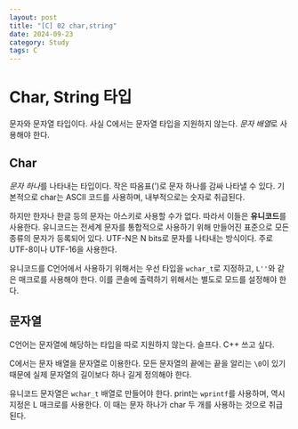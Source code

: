 ```yaml
---
layout: post
title: "[C] 02 char,string"
date: 2024-09-23
category: Study
tags: C
---
```


# Char, String 타입

문자와 문자열 타입이다. 사실 C에서는 문자열 타입을 지원하지 않는다. *문자 배열*로 사용해야 한다.

## Char

*문자 하나*를 나타내는 타입이다. 작은 따옴표(')로 문자 하나를 감싸 나타낼 수 있다. 기본적으로 char는 ASCII 코드를 사용하며, 내부적으로는 숫자로 취급된다.

하지만 한자나 한글 등의 문자는 아스키로 사용할 수가 없다. 따라서 이들은 **유니코드**를 사용한다. 유니코드는 전세계 문자를 통합적으로 사용하기 위해 만들어진 표준으로 모든 종류의 문자가 등록되어 있다. UTF-N은 N bits로 문자를 나타내는 방식이다. 주로 UTF-8이나 UTF-16을 사용한다.

유니코드를 C언어에서 사용하기 위해서는 우선 타입을 `wchar_t`로 지정하고, `L''`와 같은 매크로를 사용해야 한다. 이를 콘솔에 출력하기 위해서는 별도로 모드를 설정해야 한다.

## 문자열

C언어는 문자열에 해당하는 타입을 따로 지원하지 않는다. 슬프다. C++ 쓰고 싶다.

C에서는 문자 배열을 문자열로 이용한다. 모든 문자열의 끝에는 끝을 알리는 `\0`이 있기 때문에 실제 문자열의 길이보다 하나 길게 정의해야 한다.

유니코드 문자열은 `wchar_t` 배열로 만들어야 한다. print는 `wprintf`를 사용하며, 역시 지정은 L 매크로를 사용한다. 이 때는 문자 하나가 char 두 개를 사용하는 것으로 취급된다.
